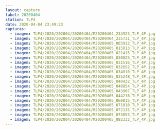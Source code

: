 ```yaml
---
layout: capture
label: 20200404
station: TLP4
date: 2020-04-04 23:49:23
capturas:
  - imagem: TLP4/2020/202004/20200404/M20200404_234923_TLP_4P.jpg
  - imagem: TLP4/2020/202004/20200404/M20200404_235731_TLP_4P.jpg
  - imagem: TLP4/2020/202004/20200404/M20200405_003912_TLP_4P.jpg
  - imagem: TLP4/2020/202004/20200404/M20200405_015013_TLP_4P.jpg
  - imagem: TLP4/2020/202004/20200404/M20200405_021415_TLP_4P.jpg
  - imagem: TLP4/2020/202004/20200404/M20200405_030825_TLP_4P.jpg
  - imagem: TLP4/2020/202004/20200404/M20200405_031516_TLP_4P.jpg
  - imagem: TLP4/2020/202004/20200404/M20200405_032652_TLP_4P.jpg
  - imagem: TLP4/2020/202004/20200404/M20200405_034010_TLP_4P.jpg
  - imagem: TLP4/2020/202004/20200404/M20200405_035248_TLP_4P.jpg
  - imagem: TLP4/2020/202004/20200404/M20200405_040432_TLP_4P.jpg
  - imagem: TLP4/2020/202004/20200404/M20200405_040854_TLP_4P.jpg
  - imagem: TLP4/2020/202004/20200404/M20200405_043907_TLP_4P.jpg
  - imagem: TLP4/2020/202004/20200404/M20200405_044216_TLP_4P.jpg
  - imagem: TLP4/2020/202004/20200404/M20200405_060815_TLP_4P.jpg
  - imagem: TLP4/2020/202004/20200404/M20200405_071010_TLP_4P.jpg
  - imagem: TLP4/2020/202004/20200404/M20200405_072135_TLP_4P.jpg
  - imagem: TLP4/2020/202004/20200404/M20200405_073053_TLP_4P.jpg
  - imagem: TLP4/2020/202004/20200404/M20200405_082332_TLP_4P.jpg
---
```

